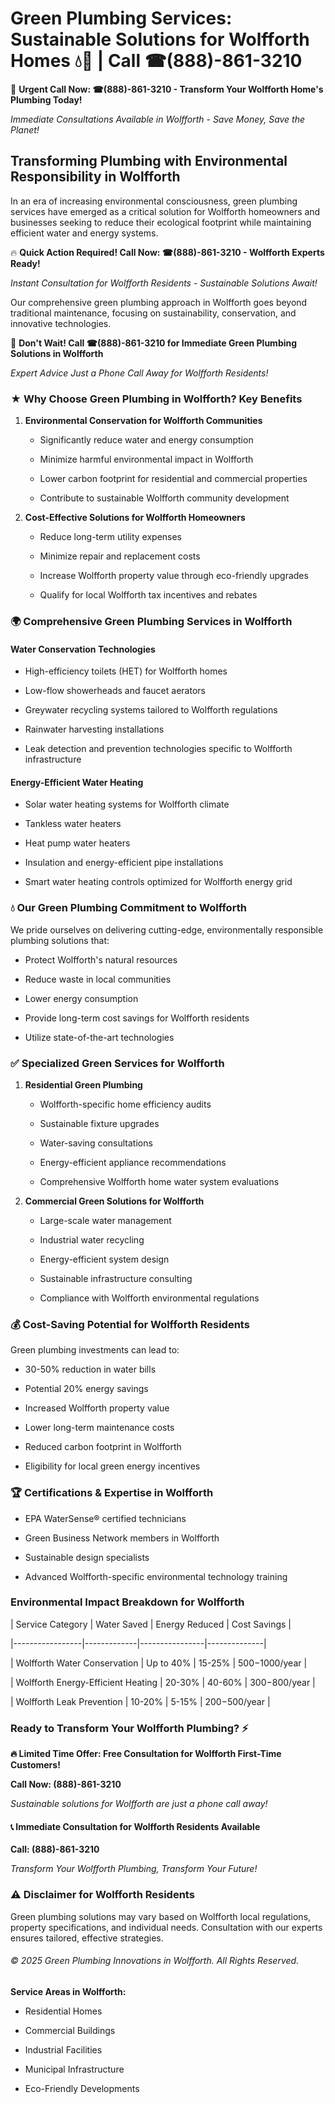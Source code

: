 # Green Plumbing Services: Sustainable Solutions for Wolfforth Homes 💧🌿 | Call ☎(888)-861-3210

🚨 **Urgent Call Now: ☎(888)-861-3210 - Transform Your Wolfforth Home's Plumbing Today!**
*Immediate Consultations Available in Wolfforth - Save Money, Save the Planet!*

## Transforming Plumbing with Environmental Responsibility in Wolfforth

In an era of increasing environmental consciousness, green plumbing services have emerged as a critical solution for Wolfforth homeowners and businesses seeking to reduce their ecological footprint while maintaining efficient water and energy systems. 

🔥 **Quick Action Required! Call Now: ☎(888)-861-3210 - Wolfforth Experts Ready!**
*Instant Consultation for Wolfforth Residents - Sustainable Solutions Await!*

Our comprehensive green plumbing approach in Wolfforth goes beyond traditional maintenance, focusing on sustainability, conservation, and innovative technologies.

🚨 **Don't Wait! Call ☎(888)-861-3210 for Immediate Green Plumbing Solutions in Wolfforth**
*Expert Advice Just a Phone Call Away for Wolfforth Residents!*

### ★ Why Choose Green Plumbing in Wolfforth? Key Benefits

1. **Environmental Conservation for Wolfforth Communities** 
   - Significantly reduce water and energy consumption
   - Minimize harmful environmental impact in Wolfforth
   - Lower carbon footprint for residential and commercial properties
   - Contribute to sustainable Wolfforth community development

2. **Cost-Effective Solutions for Wolfforth Homeowners** 
   - Reduce long-term utility expenses
   - Minimize repair and replacement costs
   - Increase Wolfforth property value through eco-friendly upgrades
   - Qualify for local Wolfforth tax incentives and rebates

### 🌍 Comprehensive Green Plumbing Services in Wolfforth

#### Water Conservation Technologies
- High-efficiency toilets (HET) for Wolfforth homes
- Low-flow showerheads and faucet aerators
- Greywater recycling systems tailored to Wolfforth regulations
- Rainwater harvesting installations
- Leak detection and prevention technologies specific to Wolfforth infrastructure

#### Energy-Efficient Water Heating
- Solar water heating systems for Wolfforth climate
- Tankless water heaters
- Heat pump water heaters
- Insulation and energy-efficient pipe installations
- Smart water heating controls optimized for Wolfforth energy grid

### 💧 Our Green Plumbing Commitment to Wolfforth

We pride ourselves on delivering cutting-edge, environmentally responsible plumbing solutions that:
- Protect Wolfforth's natural resources
- Reduce waste in local communities
- Lower energy consumption
- Provide long-term cost savings for Wolfforth residents
- Utilize state-of-the-art technologies

### ✅ Specialized Green Services for Wolfforth

1. **Residential Green Plumbing**
   - Wolfforth-specific home efficiency audits
   - Sustainable fixture upgrades
   - Water-saving consultations
   - Energy-efficient appliance recommendations
   - Comprehensive Wolfforth home water system evaluations

2. **Commercial Green Solutions for Wolfforth**
   - Large-scale water management
   - Industrial water recycling
   - Energy-efficient system design
   - Sustainable infrastructure consulting
   - Compliance with Wolfforth environmental regulations

### 💰 Cost-Saving Potential for Wolfforth Residents

Green plumbing investments can lead to:
- 30-50% reduction in water bills
- Potential 20% energy savings
- Increased Wolfforth property value
- Lower long-term maintenance costs
- Reduced carbon footprint in Wolfforth
- Eligibility for local green energy incentives

### 🏆 Certifications & Expertise in Wolfforth

- EPA WaterSense® certified technicians
- Green Business Network members in Wolfforth
- Sustainable design specialists
- Advanced Wolfforth-specific environmental technology training

### Environmental Impact Breakdown for Wolfforth

| Service Category | Water Saved | Energy Reduced | Cost Savings |
|-----------------|-------------|----------------|--------------|
| Wolfforth Water Conservation | Up to 40% | 15-25% | $500-$1000/year |
| Wolfforth Energy-Efficient Heating | 20-30% | 40-60% | $300-$800/year |
| Wolfforth Leak Prevention | 10-20% | 5-15% | $200-$500/year |

### Ready to Transform Your Wolfforth Plumbing? ⚡

**🔥 Limited Time Offer: Free Consultation for Wolfforth First-Time Customers!**

**Call Now: (888)-861-3210**
*Sustainable solutions for Wolfforth are just a phone call away!*

#### 📞 Immediate Consultation for Wolfforth Residents Available

**Call: (888)-861-3210**
*Transform Your Wolfforth Plumbing, Transform Your Future!*

### ⚠️ Disclaimer for Wolfforth Residents

Green plumbing solutions may vary based on Wolfforth local regulations, property specifications, and individual needs. Consultation with our experts ensures tailored, effective strategies.

###### © 2025 Green Plumbing Innovations in Wolfforth. All Rights Reserved.

**Service Areas in Wolfforth:** 
- Residential Homes
- Commercial Buildings
- Industrial Facilities
- Municipal Infrastructure
- Eco-Friendly Developments
